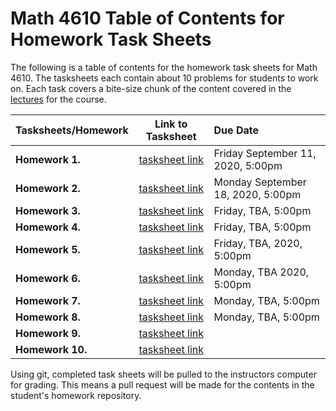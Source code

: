 # Math 4610 Table of Contents for Homework Task Sheets

The following is a table of contents for the homework task sheets for Math 4610.
The tasksheets each contain about 10 problems for students to work on. Each
task covers a bite-size chunk of the content covered in the
[lectures](../../../lectures/toc/md/topic_toc.md) for the
course.

  | Tasksheets/Homework | Link to Tasksheet | Due Date |
  | ------------------- | :---------------: | :------- |
  | **Homework 1.** | [tasksheet link](../../tasksheet_01/html/tasksheet_01.html) | Friday September 11, 2020, 5:00pm |
  | **Homework 2.** | [tasksheet link](../../tasksheet_02/html/tasksheet_02.html) | Monday September 18, 2020, 5:00pm
  | **Homework 3.** | [tasksheet link](../../tasksheet_03a/html/tasksheet_03.html) | Friday, TBA, 5:00pm
  | **Homework 4.** | [tasksheet link](../../tasksheet_04a/html/tasksheet_04.html) | Friday, TBA, 5:00pm
  | **Homework 5.** | [tasksheet link](../../tasksheet_05a/html/tasksheet_05.html) | Friday, TBA, 2020, 5:00pm
  | **Homework 6.** | [tasksheet link](../../tasksheet_06a/html/tasksheet_06.html) | Monday, TBA 2020, 5:00pm
  | **Homework 7.** | [tasksheet link](../../tasksheet_07a/html/tasksheet_07.html) | Monday, TBA, 5:00pm
  | **Homework 8.** | [tasksheet link](../../tasksheet_08a/html/tasksheet_08.html) | Monday, TBA, 5:00pm
  | **Homework 9.** | [tasksheet link](../../tasksheet_09a/html/tasksheet_09.html) |
  | **Homework 10.** | [tasksheet link](../../tasksheet_10a/html/tasksheet_10.html) |

Using git, completed task sheets will be pulled to the instructors computer for
grading. This means a pull request will be made for the contents in the
student's homework repository.

